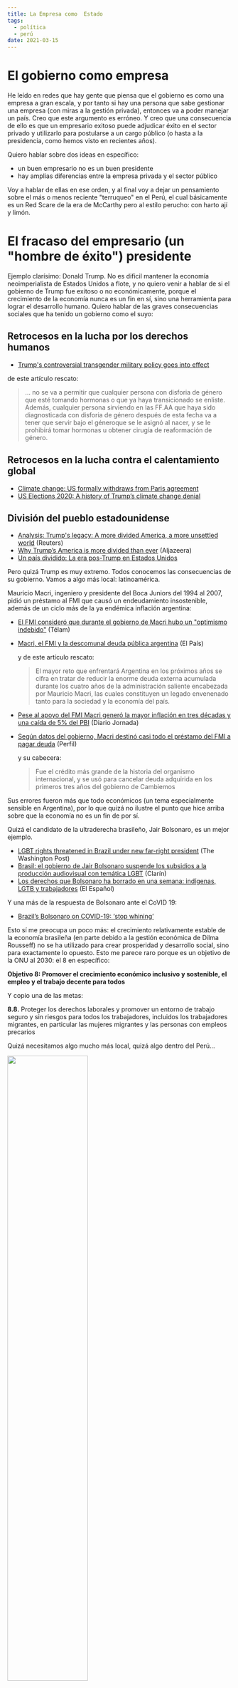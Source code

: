 ```yaml
---
title: La Empresa como  Estado
tags:
  - política
  - perú
date: 2021-03-15
---
```

# El gobierno como empresa

He leído en redes que hay gente que piensa que el gobierno es como una empresa a gran escala, y por tanto si hay una persona que sabe gestionar una empresa (con miras a la gestión privada), entonces va a poder manejar un país. Creo que este argumento es erróneo. Y creo que una consecuencia de ello es que un empresario exitoso puede adjudicar éxito en el sector privado y utilizarlo para postularse a un cargo público (o hasta a la presidencia, como hemos visto en recientes años).

Quiero hablar sobre dos ideas en específico:

- un buen empresario no es un buen presidente
- hay amplias diferencias entre la empresa privada y el sector público

Voy a hablar de ellas en ese orden, y al final voy a dejar un pensamiento sobre el más o menos reciente "terruqueo" en el Perú, el cual básicamente es un Red Scare de la era de McCarthy pero al estilo perucho: con harto ají y limón.

# El fracaso del empresario (un "hombre de éxito") presidente

Ejemplo clarísimo: Donald Trump. No es dificil mantener la economía neoimperialista de Estados Unidos a flote, y no quiero venir a hablar de si el gobierno de Trump fue exitoso o no económicamente, porque el crecimiento de la economía nunca es un fin en sí, sino una herramienta para lograr el desarrollo humano. Quiero hablar de las graves consecuencias sociales que ha tenido un gobierno como el suyo:

## Retrocesos en la lucha por los derechos humanos

- [Trump's controversial transgender military policy goes into effect](https://www.nbcnews.com/feature/nbc-out/trump-s-controversial-transgender-military-policy-goes-effect-n993826)

de este artículo rescato:

> ... no se va a permitir que cualquier persona con disforia de género que esté tomando hormonas o que ya haya transicionado se enliste. Además, cualquier persona sirviendo en las FF.AA que haya sido diagnosticada con disforia de género después de esta fecha va a tener que servir bajo el géneroque se le asignó al nacer, y se le prohibirá tomar hormonas u obtener cirugía de reaformación de género.

## Retrocesos en la lucha contra el calentamiento global

- [Climate change: US formally withdraws from Paris agreement](https://www.bbc.com/news/science-environment-54797743)
- [US Elections 2020: A history of Trump’s climate change denial](https://www.downtoearth.org.in/news/climate-change/us-elections-2020-a-history-of-trump-s-climate-change-denial-74075)

## División del pueblo estadounidense

- [Analysis: Trump's legacy: A more divided America, a more unsettled world](https://www.reuters.com/article/usa-trump-legacy-analysis-int-idUSKBN29P0EX) (Reuters)
- [Why Trump’s America is more divided than ever](https://www.aljazeera.com/features/2019/8/9/why-trumps-america-is-more-divided-than-ever) (Aljazeera)
- [Un país dividido: La era pos-Trump en Estados Unidos](https://www.dw.com/es/un-pa%C3%ADs-dividido-la-era-pos-trump-en-estados-unidos/a-56225407)

Pero quizá Trump es muy extremo. Todos conocemos las consecuencias de su gobierno. Vamos a algo más local: latinoamérica.

Mauricio Macri, ingeniero y presidente del Boca Juniors del 1994 al 2007, pidió un préstamo al FMI que causó un endeudamiento insostenible, además de un ciclo más de la ya endémica inflación argentina:

- [El FMI consideró que durante el gobierno de Macri hubo un "optimismo indebido"](https://www.telam.com.ar/notas/202008/504069-informe-fmi-otimismo-inversores-gobierno-macri.html) (Télam)
    
- [Macri, el FMI y la descomunal deuda pública argentina](https://elpais.com/elpais/2019/11/19/opinion/1574190845_751495.html) (El País)
    
    y de este artículo rescato:
    
    > El mayor reto que enfrentará Argentina en los próximos años se cifra en tratar de reducir la enorme deuda externa acumulada durante los cuatro años de la administración saliente encabezada por Mauricio Macri, las cuales constituyen un legado envenenado tanto para la sociedad y la economía del país.
    
- [Pese al apoyo del FMI Macri generó la mayor inflación en tres décadas y una caída de 5% del PBI](https://www.diariojornada.com.ar/287473/economia/pese_al_apoyo_del_fmi_macri_genero_la_mayor_inflacion_en_tres_decadas_y_una_caida_de_5_del_pbi/) (Diario Jornada)
    
- [Según datos del gobierno, Macri destinó casi todo el préstamo del FMI a pagar deuda](https://www.perfil.com/noticias/economia/segun-datos-gobierno-mauricio-macri-destino-casi-todo-prestamo-fmi-pagar-deuda.phtml) (Perfil)
    
    y su cabecera:
    
    > Fue el crédito más grande de la historia del organismo internacional, y se usó para cancelar deuda adquirida en los primeros tres años del gobierno de Cambiemos
    

Sus errores fueron más que todo económicos (un tema especialmente sensible en Argentina), por lo que quizá no ilustre el punto que hice arriba sobre que la economía no es un fin de por sí.

Quizá el candidato de la ultraderecha brasileño, Jair Bolsonaro, es un mejor ejemplo.

- [LGBT rights threatened in Brazil under new far-right president](https://www.washingtonpost.com/world/the_americas/lgbt-rights-under-attack-in-brazil-under-new-far-right-president/2019/02/17/b24e1dcc-1b28-11e9-b8e6-567190c2fd08_story.html) (The Washington Post)
- [Brasil: el gobierno de Jair Bolsonaro suspende los subsidios a la producción audiovisual con temática LGBT](https://www.clarin.com/mundo/brasil-gobierno-jair-bolsonaro-suspende-subsidios-produccion-audiovisual-tematica-lgbt_0_0w0srH0b_.html) (Clarín)
- [Los derechos que Bolsonaro ha borrado en una semana: indígenas, LGTB y trabajadores](https://www.elespanol.com/mundo/america/20190106/derechos-bolsonaro-borrado-semana-indigenas-lgtb-trabajadores/366213717_0.html) (El Español)

Y una más de la respuesta de Bolsonaro ante el CoVID 19:

- [Brazil’s Bolsonaro on COVID-19: ‘stop whining’](https://www.aa.com.tr/en/americas/brazil-s-bolsonaro-on-covid-19-stop-whining-/2166449)

Esto sí me preocupa un poco más: el crecimiento relativamente estable de la economía brasileña (en parte debido a la gestión económica de Dilma Rousseff) no se ha utilizado para crear prosperidad y desarrollo social, sino para exactamente lo opuesto. Esto me parece raro porque es un objetivo de la ONU al 2030: el 8 en específico:

**Objetivo 8: Promover el crecimiento económico inclusivo y sostenible, el empleo y el trabajo decente para todos**

Y copio una de las metas:

**8.8.** Proteger los derechos laborales y promover un entorno de trabajo seguro y sin riesgos para todos los trabajadores, incluidos los trabajadores migrantes, en particular las mujeres migrantes y las personas con empleos precarios

Quizá necesitamos algo mucho más local, quizá algo dentro del Perú...

<img src="https://s2-valor.glbimg.com/Sgzh47KKEV4uBkx1Lna1neUsdTY=/984x0/smart/filters:strip_icc()/i.s3.glbimg.com/v1/AUTH_63b422c2caee4269b8b34177e8876b93/internal_photos/bs/2019/h/j/RA5KZRRgyDhAqRpIxnbA/foto29int-301-peru-a9.jpg" width="60%" >

O quizá mejor en su versión trifecta:

<img src="https://portal.andina.pe/EDPfotografia/Thumbnail/2015/12/18/000330928W.jpg" width="60%" >

No quiero decir que los gobiernos de empresarios o personas con éxito en lo privado siempre van a fracasar o que los empresarios son malos. Quiero dejar claro que hay una enorme diferencia entre los objetivos de la gestión privada y la gestión pública que a veces no queremos notar. Vemos una persona que ha logrado tener éxito en lo económico y nos proyectamos, pensamos que nosotros podemos ser como esa personas si dejamos que él o ella haga lo mismo que hizo en su empresa, pero con nuestro país. Esto me lleva a mi segundo punto:

## "Si pudo manejar una empresa, puede manejar un país"

¿Qué diferencias hay entre un país y una empresa? No quiero irme en floro, así que, en sencillo: el objetivo principal de una empresa es ganar dinero. El objetivo principal de un país o un estado es velar por todos y cada uno de sus ciudadanos.

Algo que veo en candidatos "empresarios" es que siempre buscan recortar gastos: fusionar ministerios, recortar subsidios, etc. Evidentemente hay un factor ideológico en ello, pero también un factor empresarial: eliminar gastos para obtener ganancias es una constante meta de una empresa.

Para no hacerla larga, acá unas razones por las que pienso que esta idea de "país como empresa" es errónea:


>💡 Un país puede trabajar en pérdidas a propósito.


Con esto me refiero a que, en tiempos de crisis, un país puede perder dinero a propósito para proveer sueldo y trabajo a sus empleados (buscar ejemplos concisos de la industria textil en el periodo posguerra).

Ahora, por ejemplo, con la pandemia y la crisis sanitaria que esta causó, hemos visto despidos masivos en las grandes empresas, las cuales alegaban que no podían sostener la estructura de cadena de pagos (aunque yo creo que esta fue una excusa para acortar su planilla), y en las pequeñas y medianas empresas, muchas de las cuales pagan sus deudas día a día. El estado notó esto y fomentó el plan Reactiva Perú, el cual tenía como objetivo ayudar en especial a las MYPES (medianas y pequeñas empresas).

Esto funcionaría para qué las grandes empresas, las cuales tienen las cadenas de pago más complejas, puedan sostener el empleo de sus trabajadores, ¿no?

- [Cineplanet estaría realizando despidos por coronavirus](https://www.peru-retail.com/cineplanet-estaria-realizando-despidos-por-coronavirus/) (Perú Retail)
- [Estado de Emergencia: Sunafil investigará a Cineplanet por despidos masivos](https://rpp.pe/economia/economia/estado-de-emergencia-sunafil-investigara-a-cineplanet-por-despidos-masivos-noticia-1251958) (RPP)
- [Grupo El Comercio despidió a más de cien trabajadores pese a recibir S/ 38.4 millones de Reactiva Perú](https://wayka.pe/grupo-el-comercio-despidio-a-mas-de-cien-trabajadores-pese-a-recibir-s-38-4-millones-de-reactiva-peru/) (Wayka)

> 💡 Un país es responsable por el cuidado de sus ciudadanos
